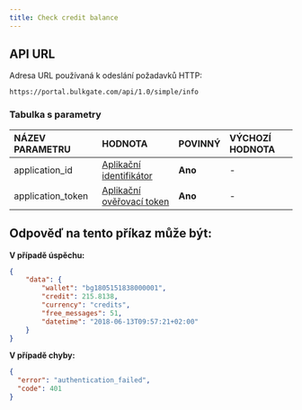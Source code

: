 ```yaml
---
title: Check credit balance
---
```



## API URL
Adresa URL používaná k odeslání požadavků HTTP:
``` url
https://portal.bulkgate.com/api/1.0/simple/info
```

### Tabulka s parametry

| NÁZEV PARAMETRU	| HODNOTA|	POVINNÝ| VÝCHOZÍ HODNOTA|
|:--- |:--- |:--- |:--- |
|application_id|[Aplikační identifikátor](api-administration.md#co-je-application-id) |**Ano**|-| 
|application_token|[Aplikační ověřovací token](api-tokens.md#co-je-api-token)	|**Ano**|-|

## Odpověď na tento příkaz může být:

**V případě úspěchu:**
``` json
{
    "data": {
        "wallet": "bg1805151838000001",
        "credit": 215.8138,
        "currency": "credits",
        "free_messages": 51,
        "datetime": "2018-06-13T09:57:21+02:00"
    }
}
```
 
**V případě chyby:**
``` json 
{
  "error": "authentication_failed",
  "code": 401
}
```
